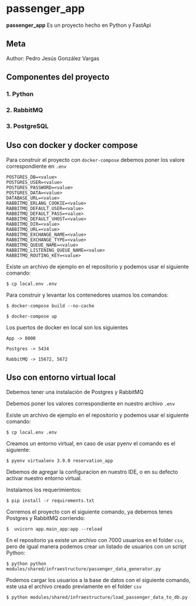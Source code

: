 passenger_app
=======================

**passenger_app** Es un proyecto hecho en Python y FastApi


Meta
----

Author:
    Pedro Jesús González Vargas

Componentes del proyecto
----

### 1. Python
### 2. RabbitMQ
### 3. PostgreSQL


Uso con docker y docker compose
-----

Para construir el proyecto con  ``docker-compose`` debemos poner los valore correspondiente en ``.env``

    POSTGRES_DB=<value>
    POSTGRES_USER=<value>
    POSTGRES_PASSWORD=<value>
    POSTGRES_DATA=<value>
    DATABASE_URL=<value>
    RABBITMQ_ERLANG_COOKIE=<value>
    RABBITMQ_DEFAULT_USER=<value>
    RABBITMQ_DEFAULT_PASS=<value>
    RABBITMQ_DEFAULT_VHOST=<value>
    RABBITMQ_DIR=<value>
    RABBITMQ_URL=<value>
    RABBITMQ_EXCHANGE_NAME=<value>
    RABBITMQ_EXCHANGE_TYPE=<value>
    RABBITMQ_QUEUE_NAME=<value>
    RABBITMQ_LISTENING_QUEUE_NAME=<value>
    RABBITMQ_ROUTING_KEY=<value>

Existe un archivo de ejemplo en el repositorio y podemos usar el siguiente comando:
    
    $ cp local.env .env

Para construir y levantar los contenedores usamos los comandos:

    $ docker-compose build --no-cache

    $ docker-compose up

Los puertos de docker en local son los siguientes
    
    App -> 8000
    
    Postgres -> 5434

    RabbitMQ -> 15672, 5672


Uso con entorno virtual local
-----

Debemos tener una instalación de Postgres y RabbitMQ

Debemos poner los valores correspondiente en nuestro archivo ``.env``

Existe un archivo de ejemplo en el repositorio y podemos usar el siguiente comando:
    
    $ cp local.env .env
    
Creamos un entorno virtual, en caso de usar pyenv el comando es el siguiente:

    $ pyenv virtualenv 3.9.0 reservation_app

Debemos de agregar la configuracion en nuestro IDE, o en su defecto activar nuestro entorno virtual.

Instalamos los requerimientos:

    $ pip install -r requirements.txt

Corremos el proyecto con el siguiente comando, ya debemos tenes Postgres y RabbitMQ corriendo:

    $  uvicorn app.main_app:app --reload


En el repositorio ya existe un archivo con 7000 usuarios en el folder ``csv``, pero de igual manera podemos crear un listado de usuarios con un script Python:

    $ python python modules/shared/infraestructure/passenger_data_generator.py


Podemos cargar los usuarios a la base de datos con el siguiente comando, este usa el archivo creado previamente en el folder ``csv``

    $ python modules/shared/infraestructure/load_passenger_data_to_db.py
